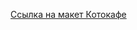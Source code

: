 
[Ссылка на макет Котокафе](https://www.figma.com/file/7yRMDECXE9UaQDoYMn72cR/%F0%9F%98%BA%D0%9A%D0%BE%D1%82%D0%BE%D0%BA%D0%B0%D1%84%D0%B5?type=design&node-id=5-140&mode=design&t=9jRvnQq3VqjZdMWk-0)